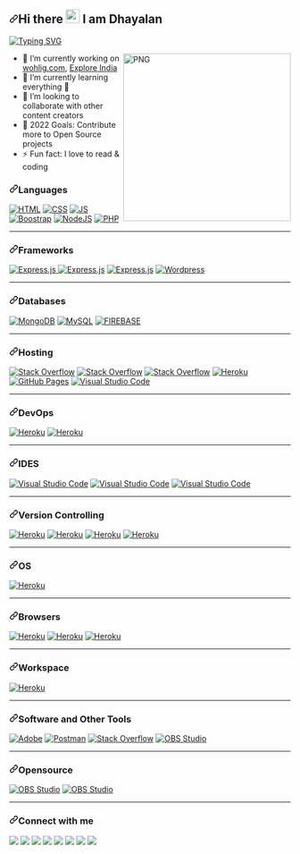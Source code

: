 <article class="markdown-body entry-content container-lg" itemprop="text"><h2 dir="auto"><a id="user-content-hi-there--i-am-dinush-chathurya" class="anchor" aria-hidden="true" href="#hi-there--i-am-dinush-chathurya"><svg class="octicon octicon-link" viewBox="0 0 16 16" version="1.1" width="16" height="16" aria-hidden="true"><path fill-rule="evenodd" d="M7.775 3.275a.75.75 0 001.06 1.06l1.25-1.25a2 2 0 112.83 2.83l-2.5 2.5a2 2 0 01-2.83 0 .75.75 0 00-1.06 1.06 3.5 3.5 0 004.95 0l2.5-2.5a3.5 3.5 0 00-4.95-4.95l-1.25 1.25zm-4.69 9.64a2 2 0 010-2.83l2.5-2.5a2 2 0 012.83 0 .75.75 0 001.06-1.06 3.5 3.5 0 00-4.95 0l-2.5 2.5a3.5 3.5 0 004.95 4.95l1.25-1.25a.75.75 0 00-1.06-1.06l-1.25 1.25a2 2 0 01-2.83 0z"></path></svg></a>Hi there <a target="_blank" rel="noopener noreferrer" href="https://camo.githubusercontent.com/e8e7b06ecf583bc040eb60e44eb5b8e0ecc5421320a92929ce21522dbc34c891/68747470733a2f2f6d656469612e67697068792e636f6d2f6d656469612f6876524a434c467a6361737252346961377a2f67697068792e676966"><img src="https://camo.githubusercontent.com/e8e7b06ecf583bc040eb60e44eb5b8e0ecc5421320a92929ce21522dbc34c891/68747470733a2f2f6d656469612e67697068792e636f6d2f6d656469612f6876524a434c467a6361737252346961377a2f67697068792e676966" width="25px" data-canonical-src="https://media.giphy.com/media/hvRJCLFzcasrR4ia7z/giphy.gif" style="max-width: 100%;"></a> I am Dhayalan</h2>
<p dir="auto"><a href="https://git.io/typing-svg" rel="nofollow"><img src="https://camo.githubusercontent.com/5d5148f3614d892b5fde1c5169d77ce3512ca6aae0980479b698cb481ad9d3ed/68747470733a2f2f726561646d652d747970696e672d7376672e6865726f6b756170702e636f6d2f3f6c696e65733d46756c6c2d537461636b2b456e67696e6565723b4157532b436f6d6d756e6974792b4275696c6465723b4f70656e2d536f757263652b456e74687573696173743b4172746973616e2b4c6f7665723b536f6369616c2b4d656469612b496e666c75656e6365723b426c6f676765723b596f7554756265723b616e642b46696c6d2b4d616b6572213b" alt="Typing SVG" data-canonical-src="https://readme-typing-svg.herokuapp.com/?lines=Full-Stack+Engineer;AWS+Community+Builder;Open-Source+Enthusiast;Artisan+Lover;Social+Media+Influencer;Blogger;YouTuber;and+Film+Maker!;" style="max-width: 100%;"></a></p>
<p><a target="_blank" rel="noopener noreferrer" href="https://github.com/dinushchathurya/dinushchathurya/blob/master/cat.png"><img align="right" alt="PNG" src="https://creazilla-store.fra1.digitaloceanspaces.com/emojis/51686/child-emoji-clipart-sm.png" width="300" height="300" style="max-width: 100%;"></a></p>
<!-- https://stickercommunity.com/uploads/icon/1594210984_icon.png -->
<!--   https://cdn.pixabay.com/photo/2020/10/19/13/42/boy-5667870_1280.png -->
<!--   https://e6.pngbyte.com/pngpicture/246562/png-Cartoon-Tigers-Png-Transparent-Png-Download-baby-tiger-tigre-life-autocollant-baby-tiger_thumbnail.png -->
<ul dir="auto">
<li><g-emoji class="g-emoji" alias="telescope" fallback-src="https://github.githubassets.com/images/icons/emoji/unicode/1f52d.png">🔭</g-emoji> I’m currently working on  <a href="http://wohlig.com/" rel="nofollow">wohlig.com</a>, <a href="https://www.youtube.com/channel/UCiPpjfWaWpSibmc8Y_JgSPQ" rel="nofollow">Explore India</a></li>
<li><g-emoji class="g-emoji" alias="seedling" fallback-src="https://github.githubassets.com/images/icons/emoji/unicode/1f331.png">🌱</g-emoji> I’m currently learning everything <g-emoji class="g-emoji" alias="rofl" fallback-src="https://github.githubassets.com/images/icons/emoji/unicode/1f923.png">🤣</g-emoji></li>
<li><g-emoji class="g-emoji" alias="dancers" fallback-src="https://github.githubassets.com/images/icons/emoji/unicode/1f46f.png">👯</g-emoji> I’m looking to collaborate with other content creators</li>
<li><g-emoji class="g-emoji" alias="goal_net" fallback-src="https://github.githubassets.com/images/icons/emoji/unicode/1f945.png">🥅</g-emoji> 2022 Goals: Contribute more to Open Source projects</li>
<li><g-emoji class="g-emoji" alias="zap" fallback-src="https://github.githubassets.com/images/icons/emoji/unicode/26a1.png">⚡</g-emoji> Fun fact: I love to read &amp; coding</li>
</ul>
<h3 dir="auto"><a id="user-content-languages" class="anchor" aria-hidden="true" href="#languages"><svg class="octicon octicon-link" viewBox="0 0 16 16" version="1.1" width="16" height="16" aria-hidden="true"><path fill-rule="evenodd" d="M7.775 3.275a.75.75 0 001.06 1.06l1.25-1.25a2 2 0 112.83 2.83l-2.5 2.5a2 2 0 01-2.83 0 .75.75 0 00-1.06 1.06 3.5 3.5 0 004.95 0l2.5-2.5a3.5 3.5 0 00-4.95-4.95l-1.25 1.25zm-4.69 9.64a2 2 0 010-2.83l2.5-2.5a2 2 0 012.83 0 .75.75 0 001.06-1.06 3.5 3.5 0 00-4.95 0l-2.5 2.5a3.5 3.5 0 004.95 4.95l1.25-1.25a.75.75 0 00-1.06-1.06l-1.25 1.25a2 2 0 01-2.83 0z"></path></svg></a>Languages</h3>
<p dir="auto"><a href="#"><img alt="HTML" src="https://camo.githubusercontent.com/7cddeb568312f0ebc19929baf072724a8537f28da2dd29278c8bfa6867ab3e3f/68747470733a2f2f696d672e736869656c64732e696f2f62616467652f48544d4c2532302d2532334533344632362e7376673f6c6f676f3d68746d6c35266c6f676f436f6c6f723d7768697465" data-canonical-src="https://img.shields.io/badge/HTML%20-%23E34F26.svg?logo=html5&amp;logoColor=white" style="max-width: 100%;"></a>
<a href="#"><img alt="CSS" src="https://camo.githubusercontent.com/c8733604360c25e4cf34c8415bf9093104206dccd164b2a1cd7d1e2711d4d4f8/68747470733a2f2f696d672e736869656c64732e696f2f62616467652f4353532532302d2532333135373242362e7376673f6c6f676f3d63737333266c6f676f436f6c6f723d7768697465" data-canonical-src="https://img.shields.io/badge/CSS%20-%231572B6.svg?logo=css3&amp;logoColor=white" style="max-width: 100%;"></a>
<a href="#"><img alt="JS" src="https://camo.githubusercontent.com/7a48ad3028bc23b33e755e555609a4ccdd3ba1ef6fb92aa2214eea10e3b7e184/68747470733a2f2f696d672e736869656c64732e696f2f62616467652f4a6176615363726970742532302d2532334637444631452e7376673f6c6f676f3d6a617661736372697074266c6f676f436f6c6f723d626c61636b" data-canonical-src="https://img.shields.io/badge/JavaScript%20-%23F7DF1E.svg?logo=javascript&amp;logoColor=black" style="max-width: 100%;"></a>
<a href="#"><img alt="Boostrap" src="https://camo.githubusercontent.com/b68dc0af77c193b22b0d54d3ca43fe4cba63bbf84d1030963a9d3a8cbd0e477a/68747470733a2f2f696d672e736869656c64732e696f2f62616467652f2d426f6f7473747261702d3536334437433f266c6f676f3d626f6f747374726170" data-canonical-src="https://img.shields.io/badge/-Bootstrap-563D7C?&amp;logo=bootstrap" style="max-width: 100%;"></a>
<a href="#"><img alt="NodeJS" src="https://camo.githubusercontent.com/dca30f830fde29e22db0edab30fb7c5a36fb374d489e1763b60ebda154687fba/68747470733a2f2f696d672e736869656c64732e696f2f62616467652f4e6f64652e6a732532302d2532333433383533442e7376673f6c6f676f3d6e6f64652d646f742d6a73266c6f676f436f6c6f723d7768697465" data-canonical-src="https://img.shields.io/badge/Node.js%20-%2343853D.svg?logo=node-dot-js&amp;logoColor=white" style="max-width: 100%;"></a>
<a href="#"><img alt="PHP" src="https://camo.githubusercontent.com/7a1987d62d737e2636498d618d2c32c07896f8a9ec6c9a6aebf7fe9cd3ac054d/68747470733a2f2f696d672e736869656c64732e696f2f62616467652f5048502d2532333737374242342e7376673f6c6f676f3d706870266c6f676f436f6c6f723d7768697465" data-canonical-src="https://img.shields.io/badge/PHP-%23777BB4.svg?logo=php&amp;logoColor=white" style="max-width: 100%;"></a></p>


<hr>
<h3 dir="auto"><a id="user-content-frameworks" class="anchor" aria-hidden="true" href="#frameworks"><svg class="octicon octicon-link" viewBox="0 0 16 16" version="1.1" width="16" height="16" aria-hidden="true"><path fill-rule="evenodd" d="M7.775 3.275a.75.75 0 001.06 1.06l1.25-1.25a2 2 0 112.83 2.83l-2.5 2.5a2 2 0 01-2.83 0 .75.75 0 00-1.06 1.06 3.5 3.5 0 004.95 0l2.5-2.5a3.5 3.5 0 00-4.95-4.95l-1.25 1.25zm-4.69 9.64a2 2 0 010-2.83l2.5-2.5a2 2 0 012.83 0 .75.75 0 001.06-1.06 3.5 3.5 0 00-4.95 0l-2.5 2.5a3.5 3.5 0 004.95 4.95l1.25-1.25a.75.75 0 00-1.06-1.06l-1.25 1.25a2 2 0 01-2.83 0z"></path></svg></a>Frameworks</h3>
<p dir="auto">
<!--   <a href="#"><img alt="Express.js" src="https://camo.githubusercontent.com/20b4652eedb05e81ad5e971f2f4645a2799c105ad18a1fbcacd8bb6874bb1aae/68747470733a2f2f696d672e736869656c64732e696f2f62616467652f4c61726176656c2d626c61636b3f266c6f676f3d6c61726176656c266c6f676f436f6c6f72" data-canonical-src="https://img.shields.io/badge/Laravel-black?&amp;logo=laravel&amp;logoColor" style="max-width: 100%;"></a>
<a href="#"><img alt="Wordpress" src="https://camo.githubusercontent.com/2bbe7f6f12002239b010fd48414b6cfb8e886cab0e7b114fb4b9f5f7f7ccc3dd/68747470733a2f2f696d672e736869656c64732e696f2f62616467652f496f6e69632d3338383046463f266c6f676f3d696f6e6963266c6f676f436f6c6f723d7768697465" data-canonical-src="https://img.shields.io/badge/Ionic-3880FF?&amp;logo=ionic&amp;logoColor=white" style="max-width: 100%;"></a> -->
<a href="#"><img alt="Express.js" src="https://camo.githubusercontent.com/fa04421aa05d0cacf8ef7b13eed740e12354f3adbfe2316938c08c3956d49813/68747470733a2f2f696d672e736869656c64732e696f2f62616467652f457870726573732e6a732532302d2532333430346435392e7376673f6c6f676f3d65787072657373266c6f676f436f6c6f723d7768697465" data-canonical-src="https://img.shields.io/badge/Express.js%20-%23404d59.svg?logo=express&amp;logoColor=white" style="max-width: 100%;"> </a>
<a href="#"><img alt="Express.js" src="https://camo.githubusercontent.com/d6a84c274a5596e2bae9a20d90026f8d06dfd7f55d9074ce93f458b7a62d7664/68747470733a2f2f696d672e736869656c64732e696f2f62616467652f5461696c77696e645f4353532d3338423241433f266c6f676f3d7461696c77696e642d637373266c6f676f436f6c6f723d7768697465" data-canonical-src="https://img.shields.io/badge/Tailwind_CSS-38B2AC?&amp;logo=tailwind-css&amp;logoColor=white" style="max-width: 100%;"></a>
<a href="#"><img alt="Express.js" src="https://camo.githubusercontent.com/ee14e3323aa29f6f0d03f15cfbac2e9f4e79d9e3db40c9face4e4088ca3e1643/68747470733a2f2f696d672e736869656c64732e696f2f62616467652f6a51756572792d3037363941443f266c6f676f3d6a7175657279266c6f676f436f6c6f723d7768697465" data-canonical-src="https://img.shields.io/badge/jQuery-0769AD?&amp;logo=jquery&amp;logoColor=white" style="max-width: 100%;"></a>
<a href="#"><img alt="Wordpress" src="https://camo.githubusercontent.com/6e58db1589ea4b78a7a30bbbdafe89a19de20d17811d4a26321348dd9c7589d3/68747470733a2f2f696d672e736869656c64732e696f2f62616467652f576f726470726573732d3231373539423f6c6f676f3d776f72647072657373266c6f676f436f6c6f723d7768697465" data-canonical-src="https://img.shields.io/badge/Wordpress-21759B?logo=wordpress&amp;logoColor=white" style="max-width: 100%;"></a></p>



<hr>
<h3 dir="auto"><a id="user-content-databases" class="anchor" aria-hidden="true" href="#databases"><svg class="octicon octicon-link" viewBox="0 0 16 16" version="1.1" width="16" height="16" aria-hidden="true"><path fill-rule="evenodd" d="M7.775 3.275a.75.75 0 001.06 1.06l1.25-1.25a2 2 0 112.83 2.83l-2.5 2.5a2 2 0 01-2.83 0 .75.75 0 00-1.06 1.06 3.5 3.5 0 004.95 0l2.5-2.5a3.5 3.5 0 00-4.95-4.95l-1.25 1.25zm-4.69 9.64a2 2 0 010-2.83l2.5-2.5a2 2 0 012.83 0 .75.75 0 001.06-1.06 3.5 3.5 0 00-4.95 0l-2.5 2.5a3.5 3.5 0 004.95 4.95l1.25-1.25a.75.75 0 00-1.06-1.06l-1.25 1.25a2 2 0 01-2.83 0z"></path></svg></a>Databases</h3>
<p dir="auto"><a href="#"><img alt="MongoDB" src="https://camo.githubusercontent.com/3ad8a449204547927e6e034163a3b7905094a3a9513072b529b77afff02928f8/68747470733a2f2f696d672e736869656c64732e696f2f62616467652f4d6f6e676f44422d2532333465613934622e7376673f6c6f676f3d6d6f6e676f6462266c6f676f436f6c6f723d7768697465" data-canonical-src="https://img.shields.io/badge/MongoDB-%234ea94b.svg?logo=mongodb&amp;logoColor=white" style="max-width: 100%;"></a>
<a href="#"><img alt="MySQL" src="https://camo.githubusercontent.com/e863bc79abf7a53150665ce9eb1a93f4fb6183af46bc3fb345ee5562736eb23c/68747470733a2f2f696d672e736869656c64732e696f2f62616467652f4d7953514c2d2532333030662e7376673f6c6f676f3d6d7973716c266c6f676f436f6c6f723d7768697465" data-canonical-src="https://img.shields.io/badge/MySQL-%2300f.svg?logo=mysql&amp;logoColor=white" style="max-width: 100%;"></a>
<a href="#"><img alt="FIREBASE" src="https://camo.githubusercontent.com/3f72c2674b120714b9629350a0762762c79e1961618cbc423b92379f66315949/68747470733a2f2f696d672e736869656c64732e696f2f62616467652f46697265626173652d3030374143433f266c6f676f3d6669726562617365" data-canonical-src="https://img.shields.io/badge/Firebase-007ACC?&amp;logo=firebase" style="max-width: 100%;"></a></p>
<hr>
<h3 dir="auto"><a id="user-content-hosting" class="anchor" aria-hidden="true" href="#hosting"><svg class="octicon octicon-link" viewBox="0 0 16 16" version="1.1" width="16" height="16" aria-hidden="true"><path fill-rule="evenodd" d="M7.775 3.275a.75.75 0 001.06 1.06l1.25-1.25a2 2 0 112.83 2.83l-2.5 2.5a2 2 0 01-2.83 0 .75.75 0 00-1.06 1.06 3.5 3.5 0 004.95 0l2.5-2.5a3.5 3.5 0 00-4.95-4.95l-1.25 1.25zm-4.69 9.64a2 2 0 010-2.83l2.5-2.5a2 2 0 012.83 0 .75.75 0 001.06-1.06 3.5 3.5 0 00-4.95 0l-2.5 2.5a3.5 3.5 0 004.95 4.95l1.25-1.25a.75.75 0 00-1.06-1.06l-1.25 1.25a2 2 0 01-2.83 0z"></path></svg></a>Hosting</h3>
<p dir="auto"><a href="#"><img alt="Stack Overflow" src="https://camo.githubusercontent.com/3e35e3498a7f3a720f0ecffab48811dcb2d404a91915d9d1d46b805e78dfc4ea/68747470733a2f2f696d672e736869656c64732e696f2f62616467652f416d617a6f6e5f4157532d3233324633453f266c6f676f3d616d617a6f6e2d617773266c6f676f436f6c6f723d7768697465" data-canonical-src="https://img.shields.io/badge/Amazon_AWS-232F3E?&amp;logo=amazon-aws&amp;logoColor=white" style="max-width: 100%;"></a>
<a href="#"><img alt="Stack Overflow" src="https://camo.githubusercontent.com/8717d229a9198550ad50b16e2348edb2b7dfefa3748a9632978d631f01c28b84/68747470733a2f2f696d672e736869656c64732e696f2f62616467652f4469676974616c5f4f6365616e2d3030383046463f266c6f676f3d4469676974616c4f6365616e266c6f676f436f6c6f723d7768697465" data-canonical-src="https://img.shields.io/badge/Digital_Ocean-0080FF?&amp;logo=DigitalOcean&amp;logoColor=white" style="max-width: 100%;"></a>
<a href="#"><img alt="Stack Overflow" src="https://camo.githubusercontent.com/cf386d35274995eae1ed8ebf16e631f9044817329bae919e5e48f3292f93447e/68747470733a2f2f696d672e736869656c64732e696f2f62616467652f4e65746c6966792d3030433742373f266c6f676f3d6e65746c696679266c6f676f436f6c6f723d7768697465" data-canonical-src="https://img.shields.io/badge/Netlify-00C7B7?&amp;logo=netlify&amp;logoColor=white" style="max-width: 100%;"></a>
<a href="#"><img alt="Heroku" src="https://camo.githubusercontent.com/f304c3f547e44390c020b32d4e5d8db8f83868c2c864e570df84b4d6ea2d82d5/68747470733a2f2f696d672e736869656c64732e696f2f62616467652f4865726f6b752532302d2532333433303039382e7376673f6c6f676f3d6865726f6b75266c6f676f436f6c6f723d7768697465" data-canonical-src="https://img.shields.io/badge/Heroku%20-%23430098.svg?logo=heroku&amp;logoColor=white" style="max-width: 100%;"></a>
<a href="#"><img alt="GitHub Pages" src="https://camo.githubusercontent.com/4d00033e25f7bb3d02978ca67637125b15409abec5d73c1ff579d443c4fae03b/68747470733a2f2f696d672e736869656c64732e696f2f62616467652f47697448756225323050616765732d2532333332374643372e7376673f6c6f676f3d676974687562266c6f676f436f6c6f723d7768697465" data-canonical-src="https://img.shields.io/badge/GitHub%20Pages-%23327FC7.svg?logo=github&amp;logoColor=white" style="max-width: 100%;"></a>
<a href="#"><img alt="Visual Studio Code" src="https://camo.githubusercontent.com/57209cacd8ea1aeaf5e457e84bcabcbc406c5600a26b14c0ddc679e6aabf2b4d/68747470733a2f2f696d672e736869656c64732e696f2f62616467652f4e67696e782d3030393633393f266c6f676f3d6e67696e78266c6f676f436f6c6f723d776869746574" data-canonical-src="https://img.shields.io/badge/Nginx-009639?&amp;logo=nginx&amp;logoColor=whitet" style="max-width: 100%;"></a></p>
<hr>
<h3 dir="auto"><a id="user-content-devops" class="anchor" aria-hidden="true" href="#devops"><svg class="octicon octicon-link" viewBox="0 0 16 16" version="1.1" width="16" height="16" aria-hidden="true"><path fill-rule="evenodd" d="M7.775 3.275a.75.75 0 001.06 1.06l1.25-1.25a2 2 0 112.83 2.83l-2.5 2.5a2 2 0 01-2.83 0 .75.75 0 00-1.06 1.06 3.5 3.5 0 004.95 0l2.5-2.5a3.5 3.5 0 00-4.95-4.95l-1.25 1.25zm-4.69 9.64a2 2 0 010-2.83l2.5-2.5a2 2 0 012.83 0 .75.75 0 001.06-1.06 3.5 3.5 0 00-4.95 0l-2.5 2.5a3.5 3.5 0 004.95 4.95l1.25-1.25a.75.75 0 00-1.06-1.06l-1.25 1.25a2 2 0 01-2.83 0z"></path></svg></a>DevOps</h3>
<p dir="auto"><a href="#"><img alt="Heroku" src="https://camo.githubusercontent.com/255408d3acce3460cff6e0a97da57b293db57077e4018520dd9610c81536b09c/68747470733a2f2f696d672e736869656c64732e696f2f62616467652f2d446f636b65722d626c61636b3f266c6f676f3d646f636b6572" data-canonical-src="https://img.shields.io/badge/-Docker-black?&amp;logo=docker" style="max-width: 100%;"></a>
<a href="#"><img alt="Heroku" src="https://camo.githubusercontent.com/8aaa5c6b3d8fc3c7b243cc6565b1a5a06af69eae5e245ab0dd809ccc44314eff/68747470733a2f2f696d672e736869656c64732e696f2f62616467652f4a656e6b696e732d4432343933393f266c6f676f3d4a656e6b696e73266c6f676f436f6c6f723d7768697465" data-canonical-src="https://img.shields.io/badge/Jenkins-D24939?&amp;logo=Jenkins&amp;logoColor=white" style="max-width: 100%;"></a></p>
<hr>
<h3 dir="auto"><a id="user-content-ides" class="anchor" aria-hidden="true" href="#ides"><svg class="octicon octicon-link" viewBox="0 0 16 16" version="1.1" width="16" height="16" aria-hidden="true"><path fill-rule="evenodd" d="M7.775 3.275a.75.75 0 001.06 1.06l1.25-1.25a2 2 0 112.83 2.83l-2.5 2.5a2 2 0 01-2.83 0 .75.75 0 00-1.06 1.06 3.5 3.5 0 004.95 0l2.5-2.5a3.5 3.5 0 00-4.95-4.95l-1.25 1.25zm-4.69 9.64a2 2 0 010-2.83l2.5-2.5a2 2 0 012.83 0 .75.75 0 001.06-1.06 3.5 3.5 0 00-4.95 0l-2.5 2.5a3.5 3.5 0 004.95 4.95l1.25-1.25a.75.75 0 00-1.06-1.06l-1.25 1.25a2 2 0 01-2.83 0z"></path></svg></a>IDES</h3>
<p dir="auto"><a href="#"><img alt="Visual Studio Code" src="https://camo.githubusercontent.com/f53628686f10ddabc221f47e91499adfaaed5663511900009deb71bd3c873236/68747470733a2f2f696d672e736869656c64732e696f2f62616467652f56697375616c25323053747564696f253230436f64652d3030373864372e7376673f6c6f676f3d76697375616c2d73747564696f2d636f6465266c6f676f436f6c6f723d7768697465" data-canonical-src="https://img.shields.io/badge/Visual%20Studio%20Code-0078d7.svg?logo=visual-studio-code&amp;logoColor=white" style="max-width: 100%;"></a>
<a href="#"><img alt="Visual Studio Code" src="https://camo.githubusercontent.com/0f2c300fd474796fcbdf377993141b8923b63e945425e1e9167212dd6412122d/68747470733a2f2f696d672e736869656c64732e696f2f62616467652f41746f6d2d3636353935433f266c6f676f3d41746f6d266c6f676f436f6c6f723d7768697465" data-canonical-src="https://img.shields.io/badge/Atom-66595C?&amp;logo=Atom&amp;logoColor=white" style="max-width: 100%;"></a>
<a href="#"><img alt="Visual Studio Code" src="https://camo.githubusercontent.com/79ef026558738c0dd31439121a0fb3eedd0cfdb0479d93595b825e4b8e2ba0ab/68747470733a2f2f696d672e736869656c64732e696f2f62616467652f7375626c696d655f746578742d2532333537353735372e7376673f266c6f676f3d7375626c696d652d74657874266c6f676f436f6c6f723d696d706f7274616e74" data-canonical-src="https://img.shields.io/badge/sublime_text-%23575757.svg?&amp;logo=sublime-text&amp;logoColor=important" style="max-width: 100%;"></a></p>
<hr>
<h3 dir="auto"><a id="user-content-version-controlling" class="anchor" aria-hidden="true" href="#version-controlling"><svg class="octicon octicon-link" viewBox="0 0 16 16" version="1.1" width="16" height="16" aria-hidden="true"><path fill-rule="evenodd" d="M7.775 3.275a.75.75 0 001.06 1.06l1.25-1.25a2 2 0 112.83 2.83l-2.5 2.5a2 2 0 01-2.83 0 .75.75 0 00-1.06 1.06 3.5 3.5 0 004.95 0l2.5-2.5a3.5 3.5 0 00-4.95-4.95l-1.25 1.25zm-4.69 9.64a2 2 0 010-2.83l2.5-2.5a2 2 0 012.83 0 .75.75 0 001.06-1.06 3.5 3.5 0 00-4.95 0l-2.5 2.5a3.5 3.5 0 004.95 4.95l1.25-1.25a.75.75 0 00-1.06-1.06l-1.25 1.25a2 2 0 01-2.83 0z"></path></svg></a>Version Controlling</h3>
<p dir="auto"><a href="#"><img alt="Heroku" src="https://camo.githubusercontent.com/55bd2a4485c478388ba3c9840937c5b530af69eff6169e7407739150327ef3c3/68747470733a2f2f696d672e736869656c64732e696f2f62616467652f2d4769742d626c61636b3f266c6f676f3d676974" data-canonical-src="https://img.shields.io/badge/-Git-black?&amp;logo=git" style="max-width: 100%;"></a>
<a href="#"><img alt="Heroku" src="https://camo.githubusercontent.com/85dc47a56a4e73ae7b6e64b3b4416785497e74219ae179ae8faaaca10d5a78d9/68747470733a2f2f696d672e736869656c64732e696f2f62616467652f2d4769744875622d3138313731373f7374796c653d666c61742d737175617265266c6f676f3d676974687562" data-canonical-src="https://img.shields.io/badge/-GitHub-181717?style=flat-square&amp;logo=github" style="max-width: 100%;"></a>
<a href="#"><img alt="Heroku" src="https://camo.githubusercontent.com/9e6a4648b0e5da370c151ce663ba13b549202451609c7c1ca831be49c2e2ac00/68747470733a2f2f696d672e736869656c64732e696f2f62616467652f4769744c61622d3333304636333f266c6f676f3d6769746c6162266c6f676f436f6c6f723d7768697465" data-canonical-src="https://img.shields.io/badge/GitLab-330F63?&amp;logo=gitlab&amp;logoColor=white" style="max-width: 100%;"></a>
<a href="#"><img alt="Heroku" src="https://camo.githubusercontent.com/b192b9cff70a71da0bc99a66bad9360334cf8fb0dea84fcfc97a7d6de1773680/68747470733a2f2f696d672e736869656c64732e696f2f62616467652f4269746275636b65742d3333304636333f266c6f676f3d6269746275636b6574266c6f676f436f6c6f723d7768697465" data-canonical-src="https://img.shields.io/badge/Bitbucket-330F63?&amp;logo=bitbucket&amp;logoColor=white" style="max-width: 100%;"></a></p>
<hr>
<h3 dir="auto"><a id="user-content-os" class="anchor" aria-hidden="true" href="#os"><svg class="octicon octicon-link" viewBox="0 0 16 16" version="1.1" width="16" height="16" aria-hidden="true"><path fill-rule="evenodd" d="M7.775 3.275a.75.75 0 001.06 1.06l1.25-1.25a2 2 0 112.83 2.83l-2.5 2.5a2 2 0 01-2.83 0 .75.75 0 00-1.06 1.06 3.5 3.5 0 004.95 0l2.5-2.5a3.5 3.5 0 00-4.95-4.95l-1.25 1.25zm-4.69 9.64a2 2 0 010-2.83l2.5-2.5a2 2 0 012.83 0 .75.75 0 001.06-1.06 3.5 3.5 0 00-4.95 0l-2.5 2.5a3.5 3.5 0 004.95 4.95l1.25-1.25a.75.75 0 00-1.06-1.06l-1.25 1.25a2 2 0 01-2.83 0z"></path></svg></a>OS</h3>
<p dir="auto"><a href="#"><img alt="Heroku" src="https://camo.githubusercontent.com/9da4b0e916d6b74ad976fd75d9740c13f6d31ac1c5f24bedb7836f3f4e0d20cb/68747470733a2f2f696d672e736869656c64732e696f2f62616467652f57696e646f77732d3030373844363f266c6f676f3d77696e646f7773266c6f676f436f6c6f723d7768697465" data-canonical-src="https://img.shields.io/badge/Windows-0078D6?&amp;logo=windows&amp;logoColor=white" style="max-width: 100%;"></a> &nbsp; </p>
<hr>
<h3 dir="auto"><a id="user-content-browsers" class="anchor" aria-hidden="true" href="#browsers"><svg class="octicon octicon-link" viewBox="0 0 16 16" version="1.1" width="16" height="16" aria-hidden="true"><path fill-rule="evenodd" d="M7.775 3.275a.75.75 0 001.06 1.06l1.25-1.25a2 2 0 112.83 2.83l-2.5 2.5a2 2 0 01-2.83 0 .75.75 0 00-1.06 1.06 3.5 3.5 0 004.95 0l2.5-2.5a3.5 3.5 0 00-4.95-4.95l-1.25 1.25zm-4.69 9.64a2 2 0 010-2.83l2.5-2.5a2 2 0 012.83 0 .75.75 0 001.06-1.06 3.5 3.5 0 00-4.95 0l-2.5 2.5a3.5 3.5 0 004.95 4.95l1.25-1.25a.75.75 0 00-1.06-1.06l-1.25 1.25a2 2 0 01-2.83 0z"></path></svg></a>Browsers</h3>
<p dir="auto"><a href="#"><img alt="Heroku" src="https://camo.githubusercontent.com/6fe4d5f731b2d1d5e7ea73f4caf3f0d1810e3e70e707a58fb383cf170f76f10c/68747470733a2f2f696d672e736869656c64732e696f2f62616467652f476f6f676c655f6368726f6d652d3432383546343f266c6f676f3d476f6f676c652d6368726f6d65266c6f676f436f6c6f723d7768697465" data-canonical-src="https://img.shields.io/badge/Google_chrome-4285F4?&amp;logo=Google-chrome&amp;logoColor=white" style="max-width: 100%;"></a>
<a href="#"><img alt="Heroku" src="https://camo.githubusercontent.com/48b71bee35730ae9349eab586642031b0664c06ba4634ba42fd7ad7bcbf40d6a/68747470733a2f2f696d672e736869656c64732e696f2f62616467652f46697265666f785f42726f777365722d4646373133393f266c6f676f3d46697265666f782d42726f77736572266c6f676f436f6c6f723d7768697465" data-canonical-src="https://img.shields.io/badge/Firefox_Browser-FF7139?&amp;logo=Firefox-Browser&amp;logoColor=white" style="max-width: 100%;"></a>
<a href="#"><img alt="Heroku" src="https://camo.githubusercontent.com/9f5908721a67d6c59a0dc4107c05549b10c2bea2126aff3d60ea645ee000dce8/68747470733a2f2f696d672e736869656c64732e696f2f62616467652f4f706572612d4646314232443f266c6f676f3d4f70657261266c6f676f436f6c6f723d7768697465" data-canonical-src="https://img.shields.io/badge/Opera-FF1B2D?&amp;logo=Opera&amp;logoColor=white" style="max-width: 100%;"></a></p>
<hr>
<h3 dir="auto"><a id="user-content-workspace" class="anchor" aria-hidden="true" href="#workspace"><svg class="octicon octicon-link" viewBox="0 0 16 16" version="1.1" width="16" height="16" aria-hidden="true"><path fill-rule="evenodd" d="M7.775 3.275a.75.75 0 001.06 1.06l1.25-1.25a2 2 0 112.83 2.83l-2.5 2.5a2 2 0 01-2.83 0 .75.75 0 00-1.06 1.06 3.5 3.5 0 004.95 0l2.5-2.5a3.5 3.5 0 00-4.95-4.95l-1.25 1.25zm-4.69 9.64a2 2 0 010-2.83l2.5-2.5a2 2 0 012.83 0 .75.75 0 001.06-1.06 3.5 3.5 0 00-4.95 0l-2.5 2.5a3.5 3.5 0 004.95 4.95l1.25-1.25a.75.75 0 00-1.06-1.06l-1.25 1.25a2 2 0 01-2.83 0z"></path></svg></a>Workspace</h3>
<p dir="auto"><a href="#"><img alt="Heroku" src="https://camo.githubusercontent.com/9d519871ffe879002adef334aecf1bdcffbe7b54f360080a83548f396fc5f688/68747470733a2f2f696d672e736869656c64732e696f2f62616467652f414d442d526164656f6e5f52352d4544314332343f266c6f676f3d616d64266c6f676f436f6c6f723d7768697465" data-canonical-src="https://img.shields.io/badge/AMD-Radeon_R5-ED1C24?&amp;logo=amd&amp;logoColor=white" style="max-width: 100%;"></a></p>
<hr>
<h3 dir="auto"><a id="user-content-software-and-other-tools" class="anchor" aria-hidden="true" href="#software-and-other-tools"><svg class="octicon octicon-link" viewBox="0 0 16 16" version="1.1" width="16" height="16" aria-hidden="true"><path fill-rule="evenodd" d="M7.775 3.275a.75.75 0 001.06 1.06l1.25-1.25a2 2 0 112.83 2.83l-2.5 2.5a2 2 0 01-2.83 0 .75.75 0 00-1.06 1.06 3.5 3.5 0 004.95 0l2.5-2.5a3.5 3.5 0 00-4.95-4.95l-1.25 1.25zm-4.69 9.64a2 2 0 010-2.83l2.5-2.5a2 2 0 012.83 0 .75.75 0 001.06-1.06 3.5 3.5 0 00-4.95 0l-2.5 2.5a3.5 3.5 0 004.95 4.95l1.25-1.25a.75.75 0 00-1.06-1.06l-1.25 1.25a2 2 0 01-2.83 0z"></path></svg></a>Software and Other Tools</h3>
<p dir="auto"><a href="#"><img alt="Adobe" src="https://camo.githubusercontent.com/9bc8a69e5246f2996611d0f83ebba6cd9a8fcf329282ac52cc0d77dacf541bc1/68747470733a2f2f696d672e736869656c64732e696f2f62616467652f41646f62652532302d2532334646303030302e7376673f6c6f676f3d61646f6265266c6f676f436f6c6f723d7768697465" data-canonical-src="https://img.shields.io/badge/Adobe%20-%23FF0000.svg?logo=adobe&amp;logoColor=white" style="max-width: 100%;"></a>
<a href="#"><img alt="Postman" src="https://camo.githubusercontent.com/a0d4ee5c8ade6c8d92532978856e34de4be418cad95073fef0a00536e91802fa/68747470733a2f2f696d672e736869656c64732e696f2f62616467652f506f73746d616e2d4646364333373f6c6f676f3d706f73746d616e266c6f676f436f6c6f723d7768697465" data-canonical-src="https://img.shields.io/badge/Postman-FF6C37?logo=postman&amp;logoColor=white" style="max-width: 100%;"></a>
<a href="#"><img alt="Stack Overflow" src="https://camo.githubusercontent.com/26e24924e6b305b420fe35cac175ab285d3d9faa7facd26e8a98c1f4256f768d/68747470733a2f2f696d672e736869656c64732e696f2f62616467652f2d537461636b2532304f766572666c6f772d4645374131363f6c6f676f3d737461636b2d6f766572666c6f77266c6f676f436f6c6f723d7768697465" data-canonical-src="https://img.shields.io/badge/-Stack%20Overflow-FE7A16?logo=stack-overflow&amp;logoColor=white" style="max-width: 100%;"></a>
<a href="#"><img alt="OBS Studio" src="https://camo.githubusercontent.com/f7969a5c9a15fa0e1952f2da0ec92a09a6f0cbd54e6a030e17a634c1f092a8a1/68747470733a2f2f696d672e736869656c64732e696f2f62616467652f2d4f425325323053747564696f2d3330324533313f6c6f676f3d6f62732d73747564696f266c6f676f436f6c6f723d7768697465" data-canonical-src="https://img.shields.io/badge/-OBS%20Studio-302E31?logo=obs-studio&amp;logoColor=white" style="max-width: 100%;"></a></p>
<hr>
<h3 dir="auto"><a id="user-content-opensource" class="anchor" aria-hidden="true" href="#opensource"><svg class="octicon octicon-link" viewBox="0 0 16 16" version="1.1" width="16" height="16" aria-hidden="true"><path fill-rule="evenodd" d="M7.775 3.275a.75.75 0 001.06 1.06l1.25-1.25a2 2 0 112.83 2.83l-2.5 2.5a2 2 0 01-2.83 0 .75.75 0 00-1.06 1.06 3.5 3.5 0 004.95 0l2.5-2.5a3.5 3.5 0 00-4.95-4.95l-1.25 1.25zm-4.69 9.64a2 2 0 010-2.83l2.5-2.5a2 2 0 012.83 0 .75.75 0 001.06-1.06 3.5 3.5 0 00-4.95 0l-2.5 2.5a3.5 3.5 0 004.95 4.95l1.25-1.25a.75.75 0 00-1.06-1.06l-1.25 1.25a2 2 0 01-2.83 0z"></path></svg></a>Opensource</h3>
<p dir="auto"><a href="https://packagist.org/packages/dinushchathurya/" rel="nofollow"><img alt="OBS Studio" src="https://camo.githubusercontent.com/06a60fd2270ca9a82303da2825dac4a9b545aa9730055ad78d7ff312b9caf8f3/68747470733a2f2f696d672e736869656c64732e696f2f62616467652f5061636b61676973742d4632384431413f6c6f676f3d7061636b6167697374266c6f676f436f6c6f723d7768697465" data-canonical-src="https://img.shields.io/badge/Packagist-F28D1A?logo=packagist&amp;logoColor=white" style="max-width: 100%;"></a>
<a href="https://www.npmjs.com/~dinush" rel="nofollow"><img alt="OBS Studio" src="https://camo.githubusercontent.com/34f6498ce75c72da9e9e3c5a68bb81e61ccc632e84c6702d6c8243fd834e0f49/68747470733a2f2f696d672e736869656c64732e696f2f62616467652f4e706d2d3138313731373f6c6f676f3d6e706d266c6f676f436f6c6f723d7768697465" data-canonical-src="https://img.shields.io/badge/Npm-181717?logo=npm&amp;logoColor=white" style="max-width: 100%;"></a>
</p>
  <hr>
<h3 dir="auto"><a id="user-content-connect-with-me" class="anchor" aria-hidden="true" href="#connect-with-me"><svg class="octicon octicon-link" viewBox="0 0 16 16" version="1.1" width="16" height="16" aria-hidden="true"><path fill-rule="evenodd" d="M7.775 3.275a.75.75 0 001.06 1.06l1.25-1.25a2 2 0 112.83 2.83l-2.5 2.5a2 2 0 01-2.83 0 .75.75 0 00-1.06 1.06 3.5 3.5 0 004.95 0l2.5-2.5a3.5 3.5 0 00-4.95-4.95l-1.25 1.25zm-4.69 9.64a2 2 0 010-2.83l2.5-2.5a2 2 0 012.83 0 .75.75 0 001.06-1.06 3.5 3.5 0 00-4.95 0l-2.5 2.5a3.5 3.5 0 004.95 4.95l1.25-1.25a.75.75 0 00-1.06-1.06l-1.25 1.25a2 2 0 01-2.83 0z"></path></svg></a>Connect with me</h3>
<p dir="auto"><a href="" rel="nofollow"><img src="https://camo.githubusercontent.com/d86ee111f263b1b6aeabcaa6ddeca7d5e98e33bcda2d40d036d128ee4aa038a2/68747470733a2f2f696d672e736869656c64732e696f2f62616467652f46616365626f6f6b2d3138373746323f266c6f676f3d66616365626f6f6b266c6f676f436f6c6f723d7768697465" data-canonical-src="https://img.shields.io/badge/Facebook-1877F2?&amp;logo=facebook&amp;logoColor=white" style="max-width: 100%;"></a>
<a href="" rel="nofollow"><img src="https://camo.githubusercontent.com/a6f9086ac1c12b295642269c7bc6b7f0663e60ec160bb54cd74ad7bbc99531ff/68747470733a2f2f696d672e736869656c64732e696f2f62616467652f547769747465722d3144413146323f266c6f676f3d74776974746572266c6f676f436f6c6f723d7768697465" data-canonical-src="https://img.shields.io/badge/Twitter-1DA1F2?&amp;logo=twitter&amp;logoColor=white" style="max-width: 100%;"></a>
<a href="" rel="nofollow"><img src="https://camo.githubusercontent.com/7c95697070acb3d35109739c5ff3e9cae39fa3c09bbad42e270c910f1ffd5626/68747470733a2f2f696d672e736869656c64732e696f2f62616467652f4c696e6b6564496e2d3030373742353f266c6f676f3d6c696e6b6564696e266c6f676f436f6c6f723d7768697465" data-canonical-src="https://img.shields.io/badge/LinkedIn-0077B5?&amp;logo=linkedin&amp;logoColor=white" style="max-width: 100%;"></a>
<a href="" rel="nofollow"><img src="https://camo.githubusercontent.com/6a4b84bdc54e532fc6a98eb9becc54f293ab4af691a65057e36dbbbe5cde60a3/68747470733a2f2f696d672e736869656c64732e696f2f62616467652f596f75547562652d4646303030303f266c6f676f3d796f7574756265266c6f676f436f6c6f723d7768697465" data-canonical-src="https://img.shields.io/badge/YouTube-FF0000?&amp;logo=youtube&amp;logoColor=white" style="max-width: 100%;"></a>
<a href="https://dhayalan.github.io" rel="nofollow"><img src="https://camo.githubusercontent.com/71f5cc2108a661f366ae64b25fc8c5a5b480bc78cf03807e6204b7afe4b9e39e/68747470733a2f2f696d672e736869656c64732e696f2f62616467652f576562736974652d3433353346463f266c6f676f3d776562666c6f77266c6f676f436f6c6f723d7768697465" data-canonical-src="https://img.shields.io/badge/Website-4353FF?&amp;logo=webflow&amp;logoColor=white" style="max-width: 100%;"></a>
<a href="" rel="nofollow"><img src="https://camo.githubusercontent.com/9851140c209f9718bd5ff35527323f3468638ec89ad5e2c921799c0c4b0d2b38/68747470733a2f2f696d672e736869656c64732e696f2f62616467652f526164696f2d4534333441413f266c6f676f3d64726f6f626c65266c6f676f436f6c6f723d7768697465" data-canonical-src="https://img.shields.io/badge/Radio-E434AA?&amp;logo=drooble&amp;logoColor=white" style="max-width: 100%;"></a>
<a href="" rel="nofollow"><img src="https://camo.githubusercontent.com/0dcb2c92f80b75231aa077c58d53edacb760b151b0ca57c84d46f7b21125099e/68747470733a2f2f696d672e736869656c64732e696f2f62616467652f50617472656f6e2d4646343234443f266c6f676f3d70617472656f6e266c6f676f436f6c6f723d7768697465" data-canonical-src="https://img.shields.io/badge/Patreon-FF424D?&amp;logo=patreon&amp;logoColor=white" style="max-width: 100%;"></a>
<a href="" rel="nofollow"><img src="https://camo.githubusercontent.com/21fdc97687fcf0ac9177b1a58e3364771d475fffc82a840cbde5c701cf26639d/68747470733a2f2f696d672e736869656c64732e696f2f62616467652f426c6f672d4646413530303f266c6f676f3d727373266c6f676f436f6c6f723d7768697465" data-canonical-src="https://img.shields.io/badge/Blog-FFA500?&amp;logo=rss&amp;logoColor=white" style="max-width: 100%;"></a></p>
</article>
